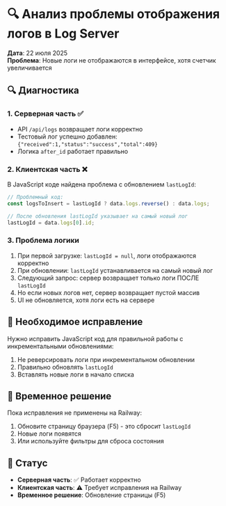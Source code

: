 # 🔍 Анализ проблемы отображения логов в Log Server

**Дата**: 22 июля 2025  
**Проблема**: Новые логи не отображаются в интерфейсе, хотя счетчик увеличивается

## 🔍 Диагностика

### 1. Серверная часть ✅
- API `/api/logs` возвращает логи корректно
- Тестовый лог успешно добавлен: `{"received":1,"status":"success","total":409}`
- Логика `after_id` работает правильно

### 2. Клиентская часть ❌
В JavaScript коде найдена проблема с обновлением `lastLogId`:

```javascript
// Проблемный код:
const logsToInsert = lastLogId ? data.logs.reverse() : data.logs;

// После обновления lastLogId указывает на самый новый лог
lastLogId = data.logs[0].id;
```

### 3. Проблема логики
1. При первой загрузке: `lastLogId = null`, логи отображаются корректно
2. При обновлении: `lastLogId` устанавливается на самый новый лог
3. Следующий запрос: сервер возвращает только логи ПОСЛЕ `lastLogId`
4. Но если новых логов нет, сервер возвращает пустой массив
5. UI не обновляется, хотя логи есть на сервере

## 🔧 Необходимое исправление

Нужно исправить JavaScript код для правильной работы с инкрементальными обновлениями:

1. Не реверсировать логи при инкрементальном обновлении
2. Правильно обновлять `lastLogId`
3. Вставлять новые логи в начало списка

## 🚀 Временное решение

Пока исправления не применены на Railway:
1. Обновите страницу браузера (F5) - это сбросит `lastLogId`
2. Новые логи появятся
3. Или используйте фильтры для сброса состояния

## 📝 Статус

- **Серверная часть**: ✅ Работает корректно
- **Клиентская часть**: ⚠️ Требует исправления на Railway
- **Временное решение**: Обновление страницы (F5) 